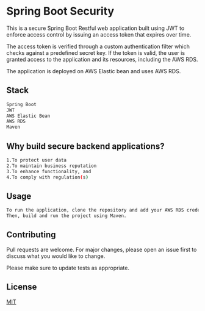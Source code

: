 # Spring Boot Security

This is a secure Spring Boot Restful web application built using JWT to enforce access control by issuing an access token that expires over time.

The access token is verified through a custom authentication filter which checks against a predefined secret key. If the token is valid, the user is granted access to the application and its resources, including the AWS RDS.

The application is deployed on AWS Elastic bean and uses AWS RDS.

## Stack
```bash
Spring Boot
JWT
AWS Elastic Bean
AWS RDS
Maven
```

## Why build secure backend applications?

```bash
1.To protect user data
2.To maintain business reputation
3.To enhance functionality, and
4.To comply with regulation(s)
```

## Usage

```bash
To run the application, clone the repository and add your AWS RDS credentials in the 'application.properties' file.
Then, build and run the project using Maven.
```

## Contributing

Pull requests are welcome. For major changes, please open an issue first
to discuss what you would like to change.

Please make sure to update tests as appropriate.

## License

[MIT](https://choosealicense.com/licenses/mit/)
